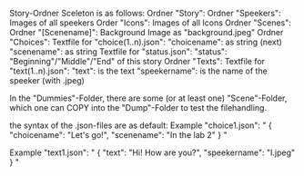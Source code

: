 Story-Ordner Sceleton is as follows:
Ordner "Story":
    Ordner "Speekers":
        Images of all speekers
    Order "Icons":
        Images of all Icons
    Ordner "Scenes":
        Ordner "[Scenename]":
            Background Image as "background.jpeg"
            Ordner "Choices":
                Textfile for "choice(1..n).json":
                    "choicename": as string
                    (next) "scenename": as string
            Textfile for "status.json":
                "status": "Beginning"/"Middle"/"End" of this story
            Ordner "Texts":
                Textfile for "text(1..n).json":
                    "text": is the text
                    "speekername": is the name of the speeker (with .jpeg)

In the "Dummies"-Folder, there are some (or at least one) "Scene"-Folder, which one can COPY into the "Dump"-Folder to test the filehandling.

the syntax of the .json-files are as default:
Example "choice1.json":
"
{
    "choicename": "Let's go!",
    "scenename": "In the lab 2"
}
"

Example "text1.json":
"
{
    "text": "Hi! How are you?",
    "speekername": "I.jpeg"
}
"